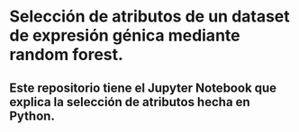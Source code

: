 # Selección de atributos de un dataset de expresión génica mediante random forest.

## Este repositorio tiene el Jupyter Notebook que explica la selección de atributos hecha en Python.
